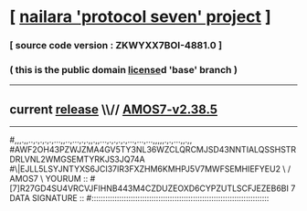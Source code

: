 
# [ [nailara 'protocol seven' project](http://nailara.network/) ]

### [ source code version : ZKWYXX7BOI-4881.0 ]

### ( this is the public domain [license](../license)d 'base' branch )
---
## current [release](https://github.com/nailara-technologies/protocol-7/releases) \\\\// [AMOS7-v2.38.5](https://github.com/nailara-technologies/protocol-7/releases/tag/AMOS7-v2.38.5)
---

#,,,.,,..,.,.,.,.,...,,..,...,.,.,,.,,...,.,.,.,.,...,...,...,,,,,.,.,...,,.,,
#AWF2OH43PZWJZMA4GV5TY3NL36WZCLQRCMJSD43NNTIALQSSHSTRDRLVNL2WMGSEMTYRKJS3JQ74A
#\\\|EJLL5LSYJNTYXS6JCI37IR3FXZHM6KMHPJ5V7MWFSEMHIEFYEU2 \ / AMOS7 \ YOURUM ::
#\[7]R27GD4SU4VRCVJFIHNB443M4CZDUZEOXD6CYPZUTLSCFJEZEB6BI 7  DATA SIGNATURE ::
#:::::::::::::::::::::::::::::::::::::::::::::::::::::::::::::::::::::::::::::
